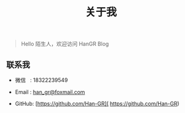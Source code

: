 ﻿---
layout: mypost
title: 关于我
---

> Hello 陌生人，欢迎访问 HanGR Blog

## 联系我

- 微信&nbsp;&nbsp;&nbsp;: 18322239549

- Email&nbsp;: [han_gr@foxmail.com](http://mail.qq.com/cgi-bin/qm_share?t=qm_mailme&email=CWFoZ1Zue0lvZnFkaGBlJ2pmZA)

- GitHub: [https://github.com/Han-GR]( https://github.com/Han-GR)
